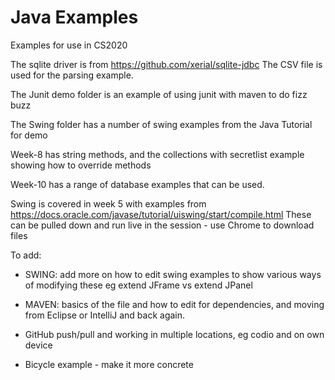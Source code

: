 # Java Examples
Examples for use in CS2020

The sqlite driver is from https://github.com/xerial/sqlite-jdbc
The CSV file is used for the parsing example.

The Junit demo folder is an example of using junit with maven to do fizz buzz

The Swing folder has a number of swing examples from the Java Tutorial for demo

Week-8 has string methods, and the collections with secretlist example showing how to override methods

Week-10 has a range of database examples that can be used.

Swing is covered in week 5 with examples from 
https://docs.oracle.com/javase/tutorial/uiswing/start/compile.html 
These can be pulled down and run live in the session - use Chrome to download files

To add:
* SWING: add more on how to edit swing examples to show various ways of modifying these 
eg extend JFrame vs extend JPanel

* MAVEN: basics of the file and how to edit for dependencies, and moving from Eclipse or IntelliJ and back again.

* GitHub push/pull and working in multiple locations, eg codio and on own device

* Bicycle example - make it more concrete

